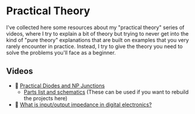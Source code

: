 # Practical Theory

I've collected here some resources about my "practical theory" series of videos, where I try to explain a bit of theory but trying
to never get into the kind of "pure theory" explanations that are built on examples that you very rarely encounter in practice.
Instead, I try to give the theory you need to solve the problems you'll face as a beginner.

## Videos

- 🎥 [Practical Diodes and NP Junctions](https://www.youtube.com/watch?v=BSDhYTIodgU)
   - [Parts list and schematics](docs/np-junctions) (These can be used if you want to rebuild the projects here)
- 🎥 [What is input/output impedance in digital electronics?
](https://www.youtube.com/watch?v=nY-pU8pQs0Y)
